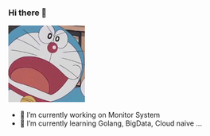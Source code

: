 ### Hi there 👋
 ![1](https://github.com/liqisa/ImagesSupport/blob/master/WechatIMG19535.png) 
 - 🔭 I’m currently working on Monitor System  
 - 🌱 I’m currently learning Golang, BigData, Cloud naive ...  

